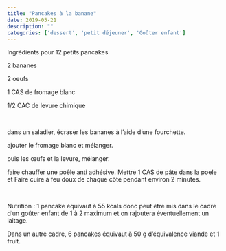 ```yaml
---
title: "Pancakes à la banane"
date: 2019-05-21
description: ""
categories: ['dessert', 'petit déjeuner', 'Goûter enfant']
---
```


              
                              
Ingr&eacute;dients pour 12 petits pancakes&nbsp;

2 bananes

2 oeufs

1 CAS de fromage blanc&nbsp;

1/2 CAC de levure chimique&nbsp;

&nbsp;

dans un saladier, &eacute;craser les bananes &agrave; l&rsquo;aide d&rsquo;une fourchette.

ajouter le fromage blanc et m&eacute;langer.

puis les &oelig;ufs et la levure, m&eacute;langer.

faire chauffer une po&ecirc;le anti adh&eacute;sive. Mettre 1 CAS de p&acirc;te dans la poele et Faire&nbsp;cuire &agrave; feu doux de chaque c&ocirc;t&eacute; pendant environ 2 minutes.&nbsp;

&nbsp;

Nutrition : 1 pancake &eacute;quivaut &agrave; 55 kcals donc peut &ecirc;tre mis dans le cadre d&rsquo;un go&ucirc;ter enfant de 1 &agrave; 2 maximum et on rajoutera &eacute;ventuellement un laitage.&nbsp;

Dans un autre cadre, 6 pancakes &eacute;quivaut &agrave; 50 g d&rsquo;&eacute;quivalence viande et 1 fruit.


                          
